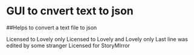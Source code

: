 GUI to cnvert text to json
==========================
##Helps to convert a text file to json

Licensed to Lovely only
Licensed to Lovely and Lovely only
Last line was edited by some stranger
Licensed for StoryMIrror
